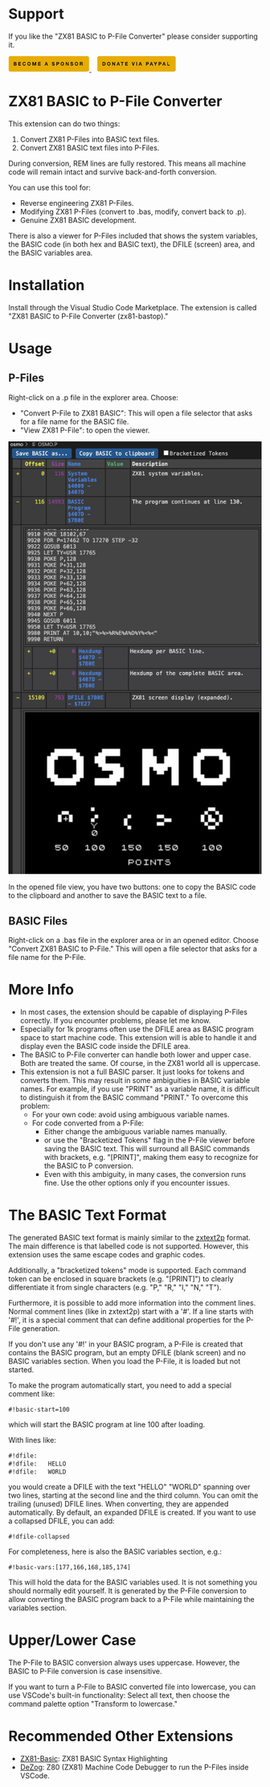 # Support
If you like the "ZX81 BASIC to P-File Converter" please consider supporting it.

<a href="https://github.com/sponsors/maziac" title="Github sponsor">
    <img src="assets/local/button_donate_sp.png" />
</a>
&nbsp;&nbsp;
<a href="https://www.paypal.com/donate/?hosted_button_id=K6NNLZCTN3UV4&locale.x=en_DE&Z3JncnB0=" title="PayPal">
    <img src="assets/local/button_donate_pp.png" />
</a>

# ZX81 BASIC to P-File Converter
This extension can do two things:
1. Convert ZX81 P-Files into BASIC text files.
2. Convert ZX81 BASIC text files into P-Files.

During conversion, REM lines are fully restored. This means all machine code will remain intact and survive back-and-forth conversion.

You can use this tool for:
- Reverse engineering ZX81 P-Files.
- Modifying ZX81 P-Files (convert to .bas, modify, convert back to .p).
- Genuine ZX81 BASIC development.

There is also a viewer for P-Files included that shows the system variables, the BASIC code (in both hex and BASIC text), the DFILE (screen) area, and the BASIC variables area.

# Installation

Install through the Visual Studio Code Marketplace. The extension is called "ZX81 BASIC to P-File Converter (zx81-bastop)."

# Usage
## P-Files
Right-click on a .p file in the explorer area. Choose:
- "Convert P-File to ZX81 BASIC": This will open a file selector that asks for a file name for the BASIC file.
- "View ZX81 P-File": to open the viewer.

![](assets/local/pfileview.jpg)

In the opened file view, you have two buttons: one to copy the BASIC code to the clipboard and another to save the BASIC text to a file.

## BASIC Files
Right-click on a .bas file in the explorer area or in an opened editor. Choose "Convert ZX81 BASIC to P-File." This will open a file selector that asks for a file name for the P-File.

# More Info
- In most cases, the extension should be capable of displaying P-Files correctly. If you encounter problems, please let me know.
- Especially for 1k programs often use the DFILE area as BASIC program space to start machine code. This extension will is able to handle it and display even the BASIC code inside the DFILE area.
- The BASIC to P-File converter can handle both lower and upper case. Both are treated the same. Of course, in the ZX81 world all is uppercase.
- This extension is not a full BASIC parser. It just looks for tokens and converts them. This may result in some ambiguities in BASIC variable names. For example, if you use "PRINT" as a variable name, it is difficult to distinguish it from the BASIC command "PRINT." To overcome this problem:
  - For your own code: avoid using ambiguous variable names.
  - For code converted from a P-File:
    - Either change the ambiguous variable names manually.
    - or use the "Bracketized Tokens" flag in the P-File viewer before saving the BASIC text. This will surround all BASIC commands with brackets, e.g. "[PRINT]", making them easy to recognize for the BASIC to P conversion.
    - Even with this ambiguity, in many cases, the conversion runs fine. Use the other options only if you encounter issues.

# The BASIC Text Format
The generated BASIC text format is mainly similar to the [zxtext2p](https://freestuff.grok.co.uk/zxtext2p/index.html) format. The main difference is that labelled code is not supported. However, this extension uses the same escape codes and graphic codes.

Additionally, a "bracketized tokens" mode is supported. Each command token can be enclosed in square brackets (e.g. "[PRINT]") to clearly differentiate it from single characters (e.g. "P," "R," "I," "N," "T").

Furthermore, it is possible to add more information into the comment lines. Normal comment lines (like in zxtext2p) start with a '#'. If a line starts with '#!', it is a special comment that can define additional properties for the P-File generation.

If you don't use any '#!' in your BASIC program, a P-File is created that contains the BASIC program, but an empty DFILE (blank screen) and no BASIC variables section. When you load the P-File, it is loaded but not started.

To make the program automatically start, you need to add a special comment like:
~~~
#!basic-start=100
~~~
which will start the BASIC program at line 100 after loading.

With lines like:
~~~
#!dfile:
#!dfile:   HELLO
#!dfile:   WORLD
~~~
you would create a DFILE with the text "HELLO" "WORLD" spanning over two lines, starting at the second line and the third column. You can omit the trailing (unused) DFILE lines. When converting, they are appended automatically. By default, an expanded DFILE is created. If you want to use a collapsed DFILE, you can add:
~~~
#!dfile-collapsed
~~~

For completeness, here is also the BASIC variables section, e.g.:
~~~
#!basic-vars:[177,166,168,185,174]
~~~
This will hold the data for the BASIC variables used. It is not something you should normally edit yourself. It is generated by the P-File conversion to allow converting the BASIC program back to a P-File while maintaining the variables section.

# Upper/Lower Case
The P-File to BASIC conversion always uses uppercase. However, the BASIC to P-File conversion is case insensitive.

If you want to turn a P-File to BASIC converted file into lowercase, you can use VSCode's built-in functionality:
Select all text, then choose the command palette option "Transform to lowercase."

# Recommended Other Extensions
- [ZX81-Basic](https://marketplace.visualstudio.com/items?itemName=WilsonPilon.zx81basic): ZX81 BASIC Syntax Highlighting
- [DeZog](https://marketplace.visualstudio.com/items?itemName=maziac.dezog): Z80 (ZX81) Machine Code Debugger to run the P-Files inside VSCode.